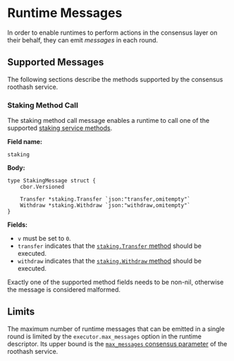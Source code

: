 # Runtime Messages

In order to enable runtimes to perform actions in the consensus layer on their
behalf, they can emit _messages_ in each round.

## Supported Messages

The following sections describe the methods supported by the consensus roothash
service.

### Staking Method Call

The staking method call message enables a runtime to call one of the supported
[staking service methods].

**Field name:**

```
staking
```

**Body:**

```golang
type StakingMessage struct {
    cbor.Versioned

    Transfer *staking.Transfer `json:"transfer,omitempty"`
    Withdraw *staking.Withdraw `json:"withdraw,omitempty"`
}
```

**Fields:**

- `v` must be set to `0`.
- `transfer` indicates that the [`staking.Transfer` method] should be executed.
- `withdraw` indicates that the [`staking.Withdraw` method] should be executed.

Exactly one of the supported method fields needs to be non-nil, otherwise the
message is considered malformed.

[staking service methods]: ../consensus/staking.md#methods
[`staking.Transfer` method]: ../consensus/staking.md#transfer
[`staking.Withdraw` method]: ../consensus/staking.md#withdraw

## Limits

The maximum number of runtime messages that can be emitted in a single round is
limited by the `executor.max_messages` option in the runtime descriptor. Its
upper bound is the [`max_messages` consensus parameter] of the roothash service.

<!-- markdownlint-disable line-length -->
[`max_messages` consensus parameter]: ../consensus/roothash.md#consensus-parameters
<!-- markdownlint-enable line-length -->
